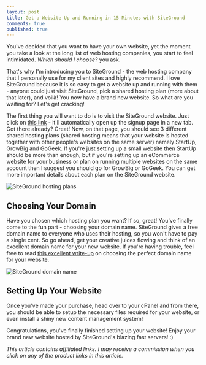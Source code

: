 ```yaml
---
layout: post
title: Get a Website Up and Running in 15 Minutes with SiteGround
comments: true
published: true
---
```


You've decided that you want to have your own website, yet the moment you take a look at the long list of web hosting companies, you start to feel intimidated. _Which should I choose?_ you ask.

That's why I'm introducing you to SiteGround - the web hosting company that I personally use for my client sites and highly recommend. I love SiteGround because it is so easy to get a website up and running with them - anyone could just visit SiteGround, pick a shared hosting plan (more about that later), and voilà! You now have a brand new website. So what are you waiting for? Let's get cracking!

<!--excerpt-->

The first thing you will want to do is to visit the SiteGround website. Just click on <a href="https://www.siteground.com/go/bruno" target="_blank">this link</a> - it'll automatically open up the signup page in a new tab. Got there already? Great! Now, on that page, you should see 3 different shared hosting plans (shared hosting means that your website is hosted together with other people's websites on the same server) namely StartUp, GrowBig and GoGeek. If you're just setting up a small website then StartUp should be more than enough, but if you're setting up an eCommerce website for your business or plan on running multiple websites on the same account then I suggest you should go for GrowBig or GoGeek. You can get more important details about each plan on the SiteGround website.

![SiteGround hosting plans](https://c3.staticflickr.com/8/7171/27296340362_e4ba707d14_c.jpg)

<h2>Choosing Your Domain</h2>

Have you chosen which hosting plan you want? If so, great! You've finally come to the fun part - choosing your domain name. SiteGround gives a free domain name to everyone who uses their hosting, so you won't have to pay a single cent. So go ahead, get your creative juices flowing and think of an excellent domain name for your new website. If you're having trouble, feel free to read <a href="http://brunotandev.github.io/2016/05/29/domain-names/" target="_blank">this excellent write-up</a> on choosing the perfect domain name for your website.

![SiteGround domain name](https://c7.staticflickr.com/8/7490/27360837206_8230c63709_c.jpg)

<h2>Setting Up Your Website</h2>

Once you've made your purchase, head over to your cPanel and from there, you should be able to setup the necessary files required for your website, or even install a shiny new content management system!

Congratulations, you've finally finished setting up your website! Enjoy your brand new website hosted by SiteGround's blazing fast servers! :)

_This article contains affiliated links. I may receive a commission when you click on any of the product links in this article._

